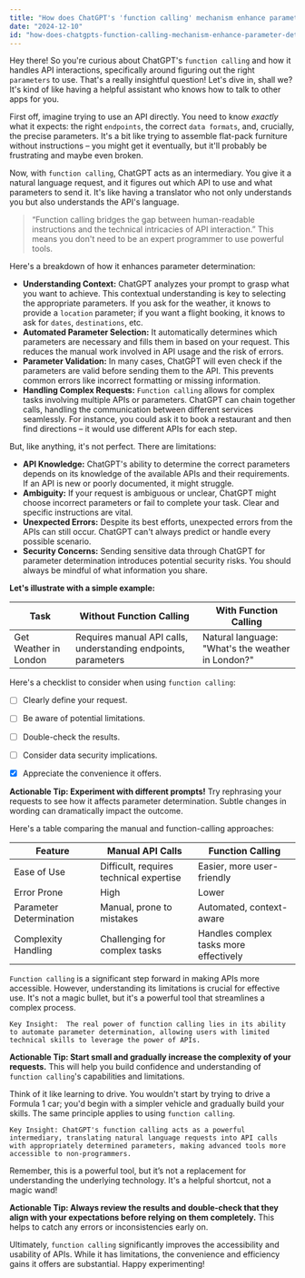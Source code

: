 ```yaml
---
title: "How does ChatGPT's 'function calling' mechanism enhance parameter determination for API usage, and what are its limitations?"
date: "2024-12-10"
id: "how-does-chatgpts-function-calling-mechanism-enhance-parameter-determination-for-api-usage-and-what-are-its-limitations"
---
```


Hey there!  So you're curious about ChatGPT's `function calling` and how it handles API interactions, specifically around figuring out the right `parameters` to use.  That's a really insightful question!  Let's dive in, shall we?  It's kind of like having a helpful assistant who knows how to talk to other apps for you.


First off, imagine trying to use an API directly. You need to know *exactly* what it expects: the right `endpoints`, the correct `data formats`, and, crucially, the precise parameters.  It's a bit like trying to assemble flat-pack furniture without instructions – you might get it eventually, but it'll probably be frustrating and maybe even broken.

Now, with `function calling`, ChatGPT acts as an intermediary. You give it a natural language request, and it figures out which API to use and what parameters to send it.  It's like having a translator who not only understands you but also understands the API's language.

> “Function calling bridges the gap between human-readable instructions and the technical intricacies of API interaction.”  This means you don't need to be an expert programmer to use powerful tools.


Here's a breakdown of how it enhances parameter determination:


*   **Understanding Context:** ChatGPT analyzes your prompt to grasp what you want to achieve. This contextual understanding is key to selecting the appropriate parameters.  If you ask for the weather, it knows to provide a `location` parameter; if you want a flight booking, it knows to ask for `dates`, `destinations`, etc.
*   **Automated Parameter Selection:** It automatically determines which parameters are necessary and fills them in based on your request. This reduces the manual work involved in API usage and the risk of errors.
*   **Parameter Validation:** In many cases, ChatGPT will even check if the parameters are valid before sending them to the API. This prevents common errors like incorrect formatting or missing information.
*   **Handling Complex Requests:** `Function calling` allows for complex tasks involving multiple APIs or parameters.  ChatGPT can chain together calls, handling the communication between different services seamlessly.  For instance, you could ask it to book a restaurant and then find directions – it would use different APIs for each step.

But, like anything, it's not perfect.  There are limitations:


*   **API Knowledge:** ChatGPT's ability to determine the correct parameters depends on its knowledge of the available APIs and their requirements.  If an API is new or poorly documented, it might struggle.
*   **Ambiguity:** If your request is ambiguous or unclear, ChatGPT might choose incorrect parameters or fail to complete your task.  Clear and specific instructions are vital.
*   **Unexpected Errors:**  Despite its best efforts, unexpected errors from the APIs can still occur.  ChatGPT can't always predict or handle every possible scenario.
*   **Security Concerns:**  Sending sensitive data through ChatGPT for parameter determination introduces potential security risks.  You should always be mindful of what information you share.


**Let's illustrate with a simple example:**


| Task                   | Without Function Calling                                    | With Function Calling                                       |
|------------------------|-----------------------------------------------------------|------------------------------------------------------------|
| Get Weather in London | Requires manual API calls, understanding endpoints, parameters | Natural language: "What's the weather in London?"           |


Here's a checklist to consider when using `function calling`:


- [ ] Clearly define your request.
- [ ] Be aware of potential limitations.
- [ ] Double-check the results.
- [ ] Consider data security implications.
- [x] Appreciate the convenience it offers.


**Actionable Tip: Experiment with different prompts!**  Try rephrasing your requests to see how it affects parameter determination. Subtle changes in wording can dramatically impact the outcome.



Here's a table comparing the manual and function-calling approaches:


| Feature             | Manual API Calls                               | Function Calling                                  |
|----------------------|-------------------------------------------------|----------------------------------------------------|
| Ease of Use           | Difficult, requires technical expertise        | Easier, more user-friendly                         |
| Error Prone          | High                                           | Lower                                             |
| Parameter Determination | Manual, prone to mistakes                       | Automated, context-aware                          |
| Complexity Handling  | Challenging for complex tasks                  | Handles complex tasks more effectively             |


`Function calling` is a significant step forward in making APIs more accessible.  However, understanding its limitations is crucial for effective use.  It's not a magic bullet, but it's a powerful tool that streamlines a complex process.


```
Key Insight:  The real power of function calling lies in its ability to automate parameter determination, allowing users with limited technical skills to leverage the power of APIs.
```

**Actionable Tip: Start small and gradually increase the complexity of your requests.**  This will help you build confidence and understanding of `function calling`'s capabilities and limitations.


Think of it like learning to drive.  You wouldn't start by trying to drive a Formula 1 car; you'd begin with a simpler vehicle and gradually build your skills.  The same principle applies to using `function calling`.



```
Key Insight: ChatGPT's function calling acts as a powerful intermediary, translating natural language requests into API calls with appropriately determined parameters, making advanced tools more accessible to non-programmers.
```

Remember, this is a powerful tool, but it’s not a replacement for understanding the underlying technology.  It's a helpful shortcut, not a magic wand!


**Actionable Tip:  Always review the results and double-check that they align with your expectations before relying on them completely.** This helps to catch any errors or inconsistencies early on.


Ultimately, `function calling` significantly improves the accessibility and usability of APIs.  While it has limitations, the convenience and efficiency gains it offers are substantial.  Happy experimenting!
